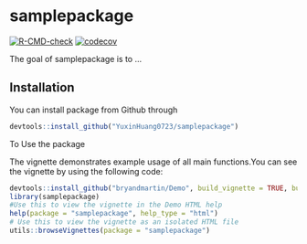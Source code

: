 
# samplepackage

<!-- badges: start -->
[![R-CMD-check](https://github.com/YuxinHuang0723/samplepackage/workflows/R-CMD-check/badge.svg)](https://github.com/YuxinHuang0723/samplepackage/actions)
[![codecov](https://codecov.io/gh/YuxinHuang0723/samplepackage/branch/master/graph/badge.svg?token=DFYM8N55Z7)](https://codecov.io/gh/YuxinHuang0723/samplepackage)
<!-- badges: end -->

The goal of samplepackage is to ...

## Installation

You can install package from Github through 

``` r
devtools::install_github("YuxinHuang0723/samplepackage")
```

To Use the package

The vignette demonstrates example usage of all main functions.You can see the vignette by using the following code:

```r
devtools::install_github("bryandmartin/Demo", build_vignette = TRUE, build_opts = c())
library(samplepackage)
#Use this to view the vignette in the Demo HTML help
help(package = "samplepackage", help_type = "html")
# Use this to view the vignette as an isolated HTML file
utils::browseVignettes(package = "samplepackage")
```
